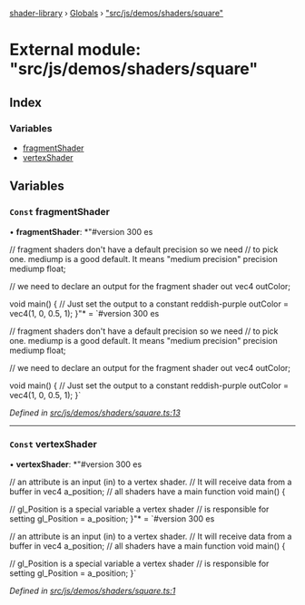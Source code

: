 [shader-library](../README.md) › [Globals](../globals.md) › ["src/js/demos/shaders/square"](_src_js_demos_shaders_square_.md)

# External module: "src/js/demos/shaders/square"

## Index

### Variables

* [fragmentShader](_src_js_demos_shaders_square_.md#const-fragmentshader)
* [vertexShader](_src_js_demos_shaders_square_.md#const-vertexshader)

## Variables

### `Const` fragmentShader

• **fragmentShader**: *"#version 300 es

// fragment shaders don't have a default precision so we need
// to pick one. mediump is a good default. It means "medium precision"
precision mediump float;
 
// we need to declare an output for the fragment shader
out vec4 outColor;
 
void main() {
  // Just set the output to a constant reddish-purple
  outColor = vec4(1, 0, 0.5, 1);
}"* = `#version 300 es

// fragment shaders don't have a default precision so we need
// to pick one. mediump is a good default. It means "medium precision"
precision mediump float;
 
// we need to declare an output for the fragment shader
out vec4 outColor;
 
void main() {
  // Just set the output to a constant reddish-purple
  outColor = vec4(1, 0, 0.5, 1);
}`

*Defined in [src/js/demos/shaders/square.ts:13](https://github.com/devjeetr/shader-lib-2/blob/ba2fd65/src/js/demos/shaders/square.ts#L13)*

___

### `Const` vertexShader

• **vertexShader**: *"#version 300 es
      
// an attribute is an input (in) to a vertex shader.
// It will receive data from a buffer
in vec4 a_position;
// all shaders have a main function
void main() {
 
  // gl_Position is a special variable a vertex shader
  // is responsible for setting
  gl_Position = a_position;
}"* = `#version 300 es
      
// an attribute is an input (in) to a vertex shader.
// It will receive data from a buffer
in vec4 a_position;
// all shaders have a main function
void main() {
 
  // gl_Position is a special variable a vertex shader
  // is responsible for setting
  gl_Position = a_position;
}`

*Defined in [src/js/demos/shaders/square.ts:1](https://github.com/devjeetr/shader-lib-2/blob/ba2fd65/src/js/demos/shaders/square.ts#L1)*
